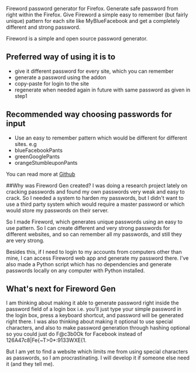 Fireword password generator for Firefox. Generate safe password from right within the Firefox. Give Fireword a simple easy to remember (but fairly unique) pattern for each site like MyBlueFacebook and get a completely different and strong password.  

Fireword is a simple and open source password generator.

## Preferred way of using it is to
* give it different password for every site, which you can remember
* generate a password using the addon
* copy-paste for login to the site
* regenerate when needed again in future with same password as given in step1

## Recommended way choosing passwords for input
* Use an easy to remember pattern which would be different for different sites. e.g
* blueFacebookPants 
* greenGooglePants 
* orangeStumbleuponPants 

You can read more at [Github](https://github.com/channikhabra/fireword)


##Why was Fireword Gen created?
I was doing a research project lately on cracking passwords and found my own passwords very weak and easy to crack. So I needed a system to harden my passwords, but I didn't want to use a third party system which would require a master password or which would store my passwords on their server.  
  
So I made Fireword, which generates unique passwords using an easy to use pattern. So I can create different and very strong passwords for different websites, and so can remember all my passwords, and still they are very strong.  
  
Besides this, if I need to login to my accounts from computers other than mine, I can access Fireword web app and generate my password there. I've also made a Python script which has no dependencies and generate passwords locally on any computer with Python installed.  
  
## What's next for Fireword Gen
I am thinking about making it able to generate password right inside the password field of a login box i.e. you'll just type your simple password in the login box, press a keyboard shortcut, and password will be generated right there. I was also thinking about making it optional to use special characters, and also to make password generation through hashing optional so you could just do F@c3b0Ok for Facebook instead of 126A47c8|Fe{~T>0*:9133WXE{1.  
  
But I am yet to find a website which limits me from using special characters as passwords, so I am procrastinating. I will develop it if someone else need it (and they tell me).
